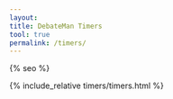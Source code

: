 ```yaml
---
layout:
title: DebateMan Timers
tool: true
permalink: /timers/
---
```


<head>
<link rel="manifest" href="manifest.json">
{% seo %}
</head>

{% include_relative timers/timers.html %}

<script>
if ("serviceWorker" in navigator) {
  window.addEventListener("load", () => {
    navigator.serviceWorker
      .register("serviceWorker.js")
      .then(res => console.log("serviceWorker.js registered"))
      .catch(err => console.log("serviceWorker.js not registered", err))
    })
};
</script>